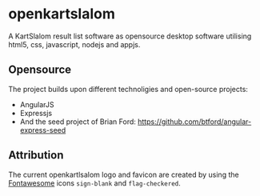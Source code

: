 # openkartslalom

A KartSlalom result list software as opensource desktop software utilising html5, css, javascript, nodejs and appjs.

## Opensource

The project builds upon different technoligies and open-source projects:

* AngularJS
* Expressjs
* And the seed project of Brian Ford: https://github.com/btford/angular-express-seed

## Attribution

The current openkartlsalom logo and favicon are created by using the
[Fontawesome](http://fortawesome.github.io/Font-Awesome/) icons `sign-blank` and
`flag-checkered`.
